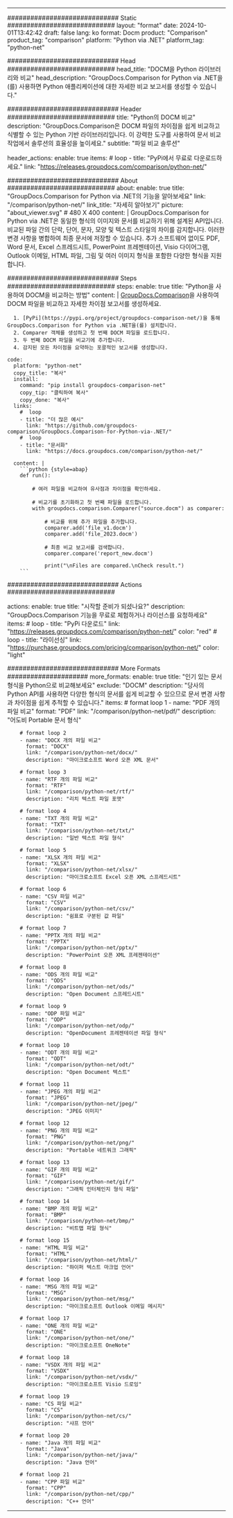 
---
############################# Static ############################
layout: "format"
date:  2024-10-01T13:42:42
draft: false
lang: ko
format: Docm
product: "Comparison"
product_tag: "comparison"
platform: "Python via .NET"
platform_tag: "python-net"

############################# Head ############################
head_title: "DOCM을 Python 라이브러리와 비교"
head_description: "GroupDocs.Comparison for Python via .NET을(를) 사용하면 Python 애플리케이션에 대한 자세한 비교 보고서를 생성할 수 있습니다."

############################# Header ############################
title: "Python의 DOCM 비교" 
description: "GroupDocs.Comparison은 DOCM 파일의 차이점을 쉽게 비교하고 식별할 수 있는 Python 기반 라이브러리입니다. 이 강력한 도구를 사용하여 문서 비교 작업에서 솔루션의 효율성을 높이세요."
subtitle: "파일 비교 솔루션" 

header_actions:
  enable: true
  items:
    #  loop
    - title: "PyPi에서 무료로 다운로드하세요."
      link: "https://releases.groupdocs.com/comparison/python-net/"
      
############################# About ############################
about:
    enable: true
    title: "GroupDocs.Comparison for Python via .NET의 기능을 알아보세요"
    link: "/comparison/python-net/"
    link_title: "자세히 알아보기"
    picture: "about_viewer.svg" # 480 X 400
    content: |
       GroupDocs.Comparison for Python via .NET은 동일한 형식의 이미지와 문서를 비교하기 위해 설계된 API입니다. 비교된 파일 간의 단락, 단어, 문자, 모양 및 텍스트 스타일의 차이를 감지합니다. 이러한 변경 사항을 병합하여 최종 문서에 저장할 수 있습니다. 추가 소프트웨어 없이도 PDF, Word 문서, Excel 스프레드시트, PowerPoint 프레젠테이션, Visio 다이어그램, Outlook 이메일, HTML 파일, 그림 및 여러 이미지 형식을 포함한 다양한 형식을 지원합니다.

############################# Steps ############################
steps:
    enable: true
    title: "Python을 사용하여 DOCM을 비교하는 방법"
    content: |
      [GroupDocs.Comparison](https://products.groupdocs.com/comparison/python-net/)을 사용하여 DOCM 파일을 비교하고 자세한 차이점 보고서를 생성하세요.
      
      1. [PyPi](https://pypi.org/project/groupdocs-comparison-net/)을 통해 GroupDocs.Comparison for Python via .NET을(를) 설치합니다.
      2. Comparer 객체를 생성하고 첫 번째 DOCM 파일을 로드합니다.
      3. 두 번째 DOCM 파일을 비교기에 추가합니다.
      4. 감지된 모든 차이점을 요약하는 포괄적인 보고서를 생성합니다.
   
    code:
      platform: "python-net"
      copy_title: "복사"
      install:
        command: "pip install groupdocs-comparison-net"
        copy_tip: "클릭하여 복사"
        copy_done: "복사"
      links:
        #  loop
        - title: "더 많은 예시"
          link: "https://github.com/groupdocs-comparison/GroupDocs.Comparison-for-Python-via-.NET/"
        #  loop
        - title: "문서화"
          link: "https://docs.groupdocs.com/comparison/python-net/"
          
      content: |
        ```python {style=abap}
        def run():

            # 여러 파일을 비교하여 유사점과 차이점을 확인하세요.

            # 비교기를 초기화하고 첫 번째 파일을 로드합니다.
            with groupdocs.comparison.Comparer("source.docm") as comparer:

                # 비교를 위해 추가 파일을 추가합니다.
                comparer.add('file_v1.docm')
                comparer.add('file_2023.docm')

                # 최종 비교 보고서를 검색합니다.
                comparer.compare('report_new.docm')

                print("\nFiles are compared.\nCheck result.")
        ```            

############################# Actions ############################

actions:
  enable: true
  title: "시작할 준비가 되셨나요?"
  description: "GroupDocs.Comparison 기능을 무료로 체험하거나 라이선스를 요청하세요"
  items:
    #  loop
    - title: "PyPi 다운로드"
      link: "https://releases.groupdocs.com/comparison/python-net/"
      color: "red"
        #  loop
    - title: "라이선싱"
      link: "https://purchase.groupdocs.com/pricing/comparison/python-net/"
      color: "light"


############################# More Formats #####################
more_formats:
    enable: true
    title: "인기 있는 문서 형식을 Python으로 비교해보세요"
    exclude: "DOCM"
    description: "당사의 Python API를 사용하면 다양한 형식의 문서를 쉽게 비교할 수 있으므로 문서 변경 사항과 차이점을 쉽게 추적할 수 있습니다."
    items: 
        # format loop 1
        - name: "PDF 개의 파일 비교"
          format: "PDF"
          link: "/comparison/python-net/pdf/"
          description: "어도비 Portable 문서 형식"

        # format loop 2
        - name: "DOCX 개의 파일 비교"
          format: "DOCX"
          link: "/comparison/python-net/docx/"
          description: "마이크로소프트 Word 오픈 XML 문서"

        # format loop 3
        - name: "RTF 개의 파일 비교"
          format: "RTF"
          link: "/comparison/python-net/rtf/"
          description: "리치 텍스트 파일 포맷"

        # format loop 4
        - name: "TXT 개의 파일 비교"
          format: "TXT"
          link: "/comparison/python-net/txt/"
          description: "일반 텍스트 파일 형식"

        # format loop 5
        - name: "XLSX 개의 파일 비교"
          format: "XLSX"
          link: "/comparison/python-net/xlsx/"
          description: "마이크로소프트 Excel 오픈 XML 스프레드시트"

        # format loop 6
        - name: "CSV 파일 비교"
          format: "CSV"
          link: "/comparison/python-net/csv/"
          description: "쉼표로 구분된 값 파일"

        # format loop 7
        - name: "PPTX 개의 파일 비교"
          format: "PPTX"
          link: "/comparison/python-net/pptx/"
          description: "PowerPoint 오픈 XML 프레젠테이션"

        # format loop 8
        - name: "ODS 개의 파일 비교"
          format: "ODS"
          link: "/comparison/python-net/ods/"
          description: "Open Document 스프레드시트"

        # format loop 9
        - name: "ODP 파일 비교"
          format: "ODP"
          link: "/comparison/python-net/odp/"
          description: "OpenDocument 프레젠테이션 파일 형식"

        # format loop 10
        - name: "ODT 개의 파일 비교"
          format: "ODT"
          link: "/comparison/python-net/odt/"
          description: "Open Document 텍스트"

        # format loop 11
        - name: "JPEG 개의 파일 비교"
          format: "JPEG"
          link: "/comparison/python-net/jpeg/"
          description: "JPEG 이미지"

        # format loop 12
        - name: "PNG 개의 파일 비교"
          format: "PNG"
          link: "/comparison/python-net/png/"
          description: "Portable 네트워크 그래픽"

        # format loop 13
        - name: "GIF 개의 파일 비교"
          format: "GIF"
          link: "/comparison/python-net/gif/"
          description: "그래픽 인터체인지 형식 파일"

        # format loop 14
        - name: "BMP 개의 파일 비교"
          format: "BMP"
          link: "/comparison/python-net/bmp/"
          description: "비트맵 파일 형식"

        # format loop 15
        - name: "HTML 파일 비교"
          format: "HTML"
          link: "/comparison/python-net/html/"
          description: "하이퍼 텍스트 마크업 언어"

        # format loop 16
        - name: "MSG 개의 파일 비교"
          format: "MSG"
          link: "/comparison/python-net/msg/"
          description: "마이크로소프트 Outlook 이메일 메시지"

        # format loop 17
        - name: "ONE 개의 파일 비교"
          format: "ONE"
          link: "/comparison/python-net/one/"
          description: "마이크로소프트 OneNote"

        # format loop 18
        - name: "VSDX 개의 파일 비교"
          format: "VSDX"
          link: "/comparison/python-net/vsdx/"
          description: "마이크로소프트 Visio 드로잉"

        # format loop 19
        - name: "CS 파일 비교"
          format: "CS"
          link: "/comparison/python-net/cs/"
          description: "샤프 언어"

        # format loop 20
        - name: "Java 개의 파일 비교"
          format: "Java"
          link: "/comparison/python-net/java/"
          description: "Java 언어"
          
        # format loop 21
        - name: "CPP 파일 비교"
          format: "CPP"
          link: "/comparison/python-net/cpp/"
          description: "C++ 언어"
---